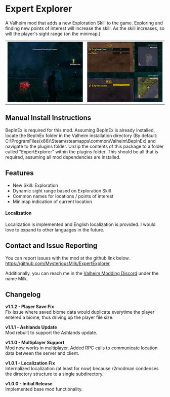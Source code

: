 # Expert Explorer
A Valheim mod that adds a new Exploration Skill to the game. Exploring and finding new points of interest will increase the skill. As the skill increases, so will the player's sight range (on the minimap.)

<table>
  <tr>
    <td>
        <img src="https://github.com/MysteriousMilk/ExpertExplorer/blob/master/Screenshots/Screenshot1.png?raw=true" width="400" alt="Discover Points of Interest" />
    </td>
    <td>
        <img src="https://github.com/MysteriousMilk/ExpertExplorer/blob/master/Screenshots/Screenshot3.png?raw=true" width="400" alt="Discover Points of Interest" />
    </td>
  </tr>
</table>

## Manual Install Instructions
BepInEx is required for this mod. Assuming BepInEx is already installed, locate the BepInEx folder in the Valheim installation directory (By default: C:\ProgramFiles(x86)\Steam\steamapps\common\Valheim\BepInEx) and navigate to the plugins folder. Unzip the contents of this package to a folder called "ExpertExplorer" within the plugins folder. This should be all that is required, assuming all mod dependencies are installed.

## Features
- New Skill: Exploration
- Dynamic sight range based on Exploration Skill
- Common names for locations / points of interest
- Minimap indication of current location
#### Localization
Localization is implemented and English localization is provided. I would love to expand to other languages in the future.

## Contact and Issue Reporting
You can report issues with the mod at the github link below.\
<https://github.com/MysteriousMilk/ExpertExplorer>

Additionally, you can reach me in the [Valheim Modding Discord](https://discord.com/invite/GUEBuCuAMz) under the name Milk.

## Changelog
**v1.1.2 - Player Save Fix**\
Fix issue where saved biome data would duplicate everytime the player entered a biome, thus driving up the player file size.

**v1.1.1 - Ashlands Update**\
Mod rebuilt to support the Ashlands update.

**v1.1.0 - Multiplayer Support**\
Mod now works in multiplayer. Added RPC calls to communicate location data between the server and client.

**v1.0.1 - Localization Fix**\
Internalized localization (at least for now) because r2modman condenses the directory structure to a single subdirectory.

**v1.0.0 - Initial Release**\
Implemented base mod functionality.